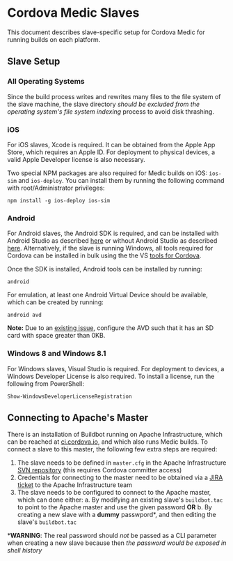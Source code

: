 Cordova Medic Slaves
====================

This document describes slave-specific setup for Cordova Medic for running builds on each platform.

## Slave Setup

### All Operating Systems

Since the build process writes and rewrites many files to the file system of the slave machine, the slave directory *should be excluded from the operating system's file system indexing* process to avoid disk thrashing.

### iOS

For iOS slaves, Xcode is required. It can be obtained from the Apple App Store, which requires an Apple ID. For deployment to physical devices, a valid Apple Developer license is also necessary.

Two special NPM packages are also required for Medic builds on iOS: `ios-sim` and `ios-deploy`. You can install them by running the following command with root/Administrator privileges:

    npm install -g ios-deploy ios-sim

### Android

For Android slaves, the Android SDK is required, and can be installed with Android Studio as described [here][android_full] or without Android Studio as described [here][android_cli]. Alternatively, if the slave is running Windows, all tools required for Cordova can be installed in bulk using the the VS [tools for Cordova][vs_cordova].

Once the SDK is installed, Android tools can be installed by running:

    android

For emulation, at least one Android Virtual Device should be available, which can be created by running:

    android avd

**Note:** Due to an [existing issue][issue], configure the AVD such that it has an SD card with space greater than 0KB.

### Windows 8 and Windows 8.1

For Windows slaves, Visual Studio is required. For deployment to devices, a Windows Developer License is also required. To install a license, run the following from PowerShell:

    Show-WindowsDeveloperLicenseRegistration

## Connecting to Apache's Master

There is an installation of Buildbot running on Apache Infrastructure, which can be reached at [ci.cordova.io][ci], and which also runs Medic builds. To connect a slave to this master, the following few extra steps are required:

1. The slave needs to be defined in `master.cfg` in the Apache Infrastructure [SVN repository][infra_svn] (this requires Cordova committer access)
2. Credentials for connecting to the master need to be obtained via a [JIRA ticket][infra_jira] to the Apache Infrastructure team
3. The slave needs to be configured to connect to the Apache master, which can done either:
    a. By modifying an existing slave's `buildbot.tac` to point to the Apache master and use the given password **OR**
    b. By creating a new slave with a **dummy** passwpord\*, and then editing the slave's `buildbot.tac`

\***WARNING**: The real password should *not* be passed as a CLI parameter when creating a new slave because then *the password would be exposed in shell history*

[android_full]: http://developer.android.com/sdk/installing/index.html?pkg=studio
[android_cli]:  http://developer.android.com/sdk/installing/index.html?pkg=tools
[vs_cordova]:   http://www.visualstudio.com/en-us/explore/cordova-vs.aspx
[issue]:        https://issues.apache.org/jira/browse/CB-8535
[ci]:           http://ci.cordova.io
[infra_jira]:   https://www.apache.org/dev/infra-contact
[infra_svn]:    https://svn.apache.org/repos/infra/infrastructure/buildbot/aegis/buildmaster/master1/
